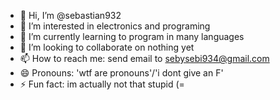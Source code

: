- 👋 Hi, I’m @sebastian932
- 👀 I’m interested in electronics and programing
- 🌱 I’m currently learning to program in many languages
- 💞️ I’m looking to collaborate on nothing yet
- 📫 How to reach me: send email to sebysebi934@gmail.com
- 😄 Pronouns: 'wtf are pronouns'/'i dont give an F'
- ⚡ Fun fact: im actually not that stupid (=

<!---
sebastian932/sebastian932 is a ✨ special ✨ repository because its `README.md` (this file) appears on your GitHub profile.
You can click the Preview link to take a look at your changes.
--->
